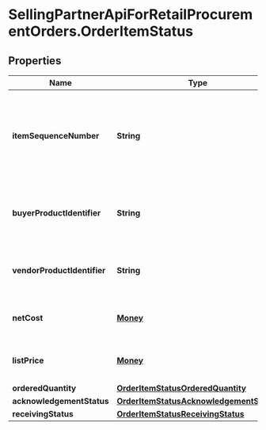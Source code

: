 # SellingPartnerApiForRetailProcurementOrders.OrderItemStatus

## Properties
Name | Type | Description | Notes
------------ | ------------- | ------------- | -------------
**itemSequenceNumber** | **String** | Numbering of the item on the purchase order. The first item will be 1, the second 2, and so on. | 
**buyerProductIdentifier** | **String** | Buyer's Standard Identification Number (ASIN) of an item. | [optional] 
**vendorProductIdentifier** | **String** | The vendor selected product identification of the item. | [optional] 
**netCost** | [**Money**](Money.md) | The net cost of an item per each or weight unit. | [optional] 
**listPrice** | [**Money**](Money.md) | The list price of an item per each or weight unit. | [optional] 
**orderedQuantity** | [**OrderItemStatusOrderedQuantity**](OrderItemStatusOrderedQuantity.md) |  | [optional] 
**acknowledgementStatus** | [**OrderItemStatusAcknowledgementStatus**](OrderItemStatusAcknowledgementStatus.md) |  | [optional] 
**receivingStatus** | [**OrderItemStatusReceivingStatus**](OrderItemStatusReceivingStatus.md) |  | [optional] 


